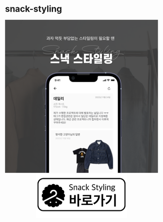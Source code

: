 # snack-styling

<p align="center">
    <img src="doc/snack.png">
    <a href="https://www.snackstyling.com">
        <img src="doc/link.png" width=300px>
    </a>
</p>